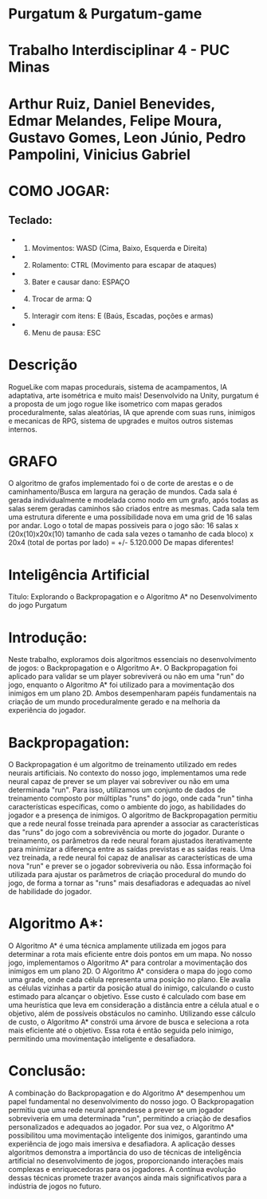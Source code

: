 # Purgatum & Purgatum-game
# Trabalho Interdisciplinar 4 - PUC Minas
# Arthur Ruiz, Daniel Benevides, Edmar Melandes, Felipe Moura, Gustavo Gomes, Leon Júnio, Pedro Pampolini, Vinicius Gabriel
# COMO JOGAR:
## Teclado:
* 1. Movimentos: WASD (Cima, Baixo, Esquerda e Direita)
* 2. Rolamento: CTRL (Movimento para escapar de ataques)
* 3. Bater e causar dano: ESPAÇO
* 4. Trocar de arma: Q
* 5. Interagir com itens: E (Baús, Escadas, poções e armas)
* 6. Menu de pausa: ESC
# Descrição
RogueLike com mapas procedurais, sistema de acampamentos, IA adaptativa, arte isométrica e muito mais! Desenvolvido na Unity, purgatum é a proposta de um jogo rogue like isometrico com mapas gerados proceduralmente, salas aleatórias, IA que aprende com suas runs, inimigos e mecanicas de RPG, sistema de upgrades e muitos outros sistemas internos.
# GRAFO
O algoritmo de grafos implementado foi o de corte de arestas e o de caminhamento/Busca em largura na geração de mundos. Cada sala é gerada individualmente e modelada como nodo em um grafo, após todas as salas serem geradas caminhos são criados entre as mesmas. Cada sala tem uma estrutura diferente e uma possibilidade nova em uma grid de 16 salas por andar. Logo o total de mapas possiveis para o jogo são: 16 salas x (20x(10)x20x(10) tamanho de cada sala vezes o tamanho de cada bloco) x 20x4  (total de portas por lado) = +/- 5.120.000 De mapas diferentes!
# Inteligência Artificial
Título: Explorando o Backpropagation e o Algoritmo A* no Desenvolvimento do jogo Purgatum
# Introdução:
Neste trabalho, exploramos dois algoritmos essenciais no desenvolvimento de jogos: o Backpropagation e o Algoritmo A*. O Backpropagation foi aplicado para validar se um player sobreviverá ou não em uma "run" do jogo, enquanto o Algoritmo A* foi utilizado para a movimentação dos inimigos em um plano 2D. Ambos desempenharam papéis fundamentais na criação de um mundo proceduralmente gerado e na melhoria da experiência do jogador.
# Backpropagation:
O Backpropagation é um algoritmo de treinamento utilizado em redes neurais artificiais. No contexto do nosso jogo, implementamos uma rede neural capaz de prever se um player vai sobreviver ou não em uma determinada "run". Para isso, utilizamos um conjunto de dados de treinamento composto por múltiplas "runs" do jogo, onde cada "run" tinha características específicas, como o ambiente do jogo, as habilidades do jogador e a presença de inimigos. O algoritmo de Backpropagation permitiu que a rede neural fosse treinada para aprender a associar as características das "runs" do jogo com a sobrevivência ou morte do jogador. Durante o treinamento, os parâmetros da rede neural foram ajustados iterativamente para minimizar a diferença entre as saídas previstas e as saídas reais. Uma vez treinada, a rede neural foi capaz de analisar as características de uma nova "run" e prever se o jogador sobreviveria ou não. Essa informação foi utilizada para ajustar os parâmetros de criação procedural do mundo do jogo, de forma a tornar as "runs" mais desafiadoras e adequadas ao nível de habilidade do jogador.
# Algoritmo A*:
O Algoritmo A* é uma técnica amplamente utilizada em jogos para determinar a rota mais eficiente entre dois pontos em um mapa. No nosso jogo, implementamos o Algoritmo A* para controlar a movimentação dos inimigos em um plano 2D.
O Algoritmo A* considera o mapa do jogo como uma grade, onde cada célula representa uma posição no plano. Ele avalia as células vizinhas a partir da
posição atual do inimigo, calculando o custo estimado para alcançar o objetivo. Esse custo é calculado com base em uma heurística que leva em consideração a distância entre a célula atual e o objetivo, além de possíveis obstáculos no caminho. Utilizando esse cálculo de custo, o Algoritmo A* constrói uma árvore de busca e seleciona a rota mais eficiente até o objetivo. Essa rota é então seguida pelo inimigo, permitindo uma movimentação inteligente e desafiadora.
# Conclusão:
A combinação do Backpropagation e do Algoritmo A* desempenhou um papel fundamental no desenvolvimento do nosso jogo. O Backpropagation permitiu que uma rede neural aprendesse a prever se um jogador sobreviveria em uma determinada "run", permitindo a criação de desafios personalizados e adequados ao jogador. Por sua vez, o Algoritmo A* possibilitou uma movimentação inteligente dos inimigos, garantindo uma experiência de jogo mais imersiva e desafiadora. A aplicação desses algoritmos demonstra a importância do uso de técnicas de inteligência artificial no desenvolvimento de jogos, proporcionando interações mais complexas e enriquecedoras para os jogadores. A contínua evolução dessas técnicas promete trazer avanços ainda mais significativos para a indústria de jogos no futuro.
